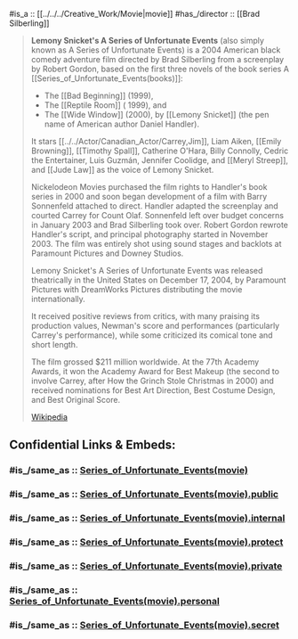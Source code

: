 
#is_a :: [[../../../Creative_Work/Movie|movie]] 
#has_/director :: [[Brad Silberling]] 

> **Lemony Snicket's A Series of Unfortunate Events** 
> (also simply known as A Series of Unfortunate Events) 
> is a 2004 American black comedy adventure film directed by Brad Silberling 
> from a screenplay by Robert Gordon, 
> based on the first three novels of the book series  A [[Series_of_Unfortunate_Events(books)]]: 
>  - The [[Bad Beginning]] (1999), 
>  - The [[Reptile Room]] ( 1999), and 
>  - The [[Wide Window]] (2000), 
>  by [[Lemony Snicket]] (the pen name of American author Daniel Handler). 
>  
>  It stars [[../../Actor/Canadian_Actor/Carrey,Jim]], Liam Aiken, [[Emily Browning]], [[Timothy Spall]], Catherine O'Hara, 
>  Billy Connolly, Cedric the Entertainer, Luis Guzmán, Jennifer Coolidge, and [[Meryl Streep]], 
>  and [[Jude Law]] as the voice of Lemony Snicket.
>
> Nickelodeon Movies purchased the film rights to Handler's book series in 2000 
> and soon began development of a film with Barry Sonnenfeld attached to direct. 
> Handler adapted the screenplay and courted Carrey for Count Olaf. 
> Sonnenfeld left over budget concerns in January 2003 and Brad Silberling took over. 
> Robert Gordon rewrote Handler's script, and principal photography started in November 2003. 
> The film was entirely shot using sound stages and backlots 
> at Paramount Pictures and Downey Studios.
>
> Lemony Snicket's A Series of Unfortunate Events was released theatrically in the United States 
> on December 17, 2004, by Paramount Pictures 
> with DreamWorks Pictures distributing the movie internationally. 
> 
> It received positive reviews from critics, with many praising its production values, 
> Newman's score and performances (particularly Carrey's performance), 
> while some criticized its comical tone and short length. 
> 
> The film grossed $211 million worldwide. 
> At the 77th Academy Awards, it won the Academy Award for Best Makeup 
> (the second to involve Carrey, after How the Grinch Stole Christmas in 2000) 
> and received nominations for Best Art Direction, Best Costume Design, and Best Original Score.
>
> [Wikipedia](https://en.wikipedia.org/wiki/Lemony%20Snicket's%20A%20Series%20of%20Unfortunate%20Events)


## Confidential Links & Embeds: 

### #is_/same_as :: [Series_of_Unfortunate_Events(movie)](/_Standards/Society/Communication/Media/Movie/Movie-Genre/Horror-Movie/Series_of_Unfortunate_Events(movie).md) 

### #is_/same_as :: [Series_of_Unfortunate_Events(movie).public](/_public/Society/Communication/Media/Movie/Movie-Genre/Horror-Movie/Series_of_Unfortunate_Events(movie).public.md) 

### #is_/same_as :: [Series_of_Unfortunate_Events(movie).internal](/_internal/Society/Communication/Media/Movie/Movie-Genre/Horror-Movie/Series_of_Unfortunate_Events(movie).internal.md) 

### #is_/same_as :: [Series_of_Unfortunate_Events(movie).protect](/_protect/Society/Communication/Media/Movie/Movie-Genre/Horror-Movie/Series_of_Unfortunate_Events(movie).protect.md) 

### #is_/same_as :: [Series_of_Unfortunate_Events(movie).private](/_private/Society/Communication/Media/Movie/Movie-Genre/Horror-Movie/Series_of_Unfortunate_Events(movie).private.md) 

### #is_/same_as :: [Series_of_Unfortunate_Events(movie).personal](/_personal/Society/Communication/Media/Movie/Movie-Genre/Horror-Movie/Series_of_Unfortunate_Events(movie).personal.md) 

### #is_/same_as :: [Series_of_Unfortunate_Events(movie).secret](/_secret/Society/Communication/Media/Movie/Movie-Genre/Horror-Movie/Series_of_Unfortunate_Events(movie).secret.md)

